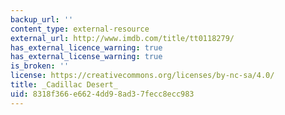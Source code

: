 ```yaml
---
backup_url: ''
content_type: external-resource
external_url: http://www.imdb.com/title/tt0118279/
has_external_licence_warning: true
has_external_license_warning: true
is_broken: ''
license: https://creativecommons.org/licenses/by-nc-sa/4.0/
title: _Cadillac Desert_
uid: 8318f366-e662-4dd9-8ad3-7fecc8ecc983
---
```

